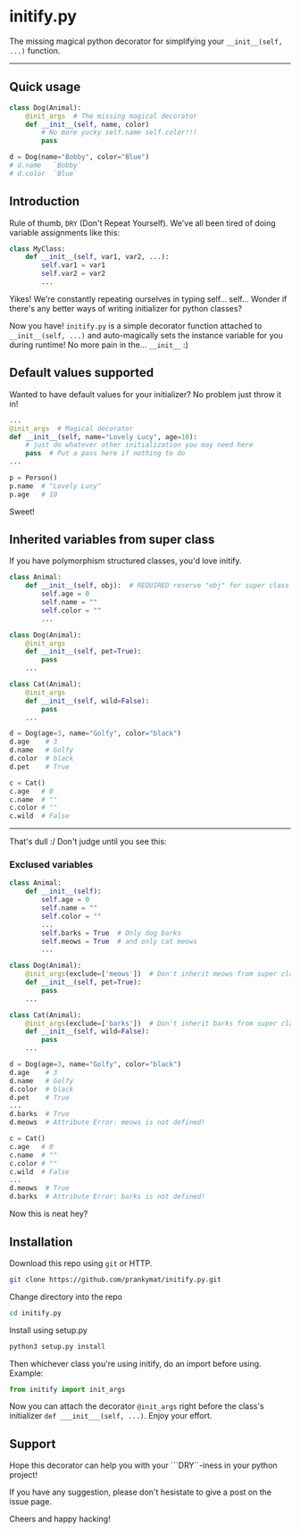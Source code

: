 # initify.py
The missing magical python decorator for simplifying your ```__init__(self, ...)``` function.

---
## Quick usage
```python
class Dog(Animal):
	@init_args  # The missing magical decorator
	def __init__(self, name, color)
		# No more yucky self.name self.color!!!
		pass
```

```python
d = Dog(name="Bobby", color="Blue")
# d.name   `Bobby`
# d.color  `Blue`
```
## Introduction
Rule of thumb, ```DRY``` (Don't Repeat Yourself). We've all been tired of doing variable assignments like this:

```python
class MyClass:
	def __init__(self, var1, var2, ...):
		self.var1 = var1
		self.var2 = var2
		...
```

Yikes! We're constantly repeating ourselves in typing self... self... Wonder if there's any better ways of writing initializer for python classes?

Now you have! ```initify.py``` is a simple decorator function attached to ```__init__(self, ...)``` and auto-magically sets the instance variable for you during runtime! No more pain in the... ```__init__``` :)

## Default values supported
Wanted to have default values for your initializer? No problem just throw it in!

```python
...
@init_args  # Magical decorator
def __init__(self, name="Lovely Lucy", age=10):
	# just do whatever other initialization you may need here
	pass  # Put a pass here if nothing to do
...
```
```python
p = Person()
p.name  # "Lovely Lucy"
p.age   # 10
```
Sweet!

## Inherited variables from super class
If you have polymorphism structured classes, you'd love initify.

```python
class Animal:
	def __init__(self, obj):  # REQUIRED reserve "obj" for super class injecting
		self.age = 0
		self.name = ""
		self.color = ""
		...

class Dog(Animal):
	@init_args
	def __init__(self, pet=True):
		pass
	...

class Cat(Animal):
	@init_args
	def __init__(self, wild=False):
		pass
	...
```

```python
d = Dog(age=3, name="Golfy", color="black")
d.age    # 3
d.name   # Golfy
d.color  # black
d.pet    # True

c = Cat()
c.age   # 0
c.name  # ""
c.color # ""
c.wild  # False
```
---

That's dull :/ Don't judge until you see this:
### Exclused variables
```python
class Animal:
	def __init__(self):
		self.age = 0
		self.name = ""
		self.color = ""
		...
		self.barks = True  # Only dog barks
		self.meows = True  # and only cat meows
		...

class Dog(Animal):
	@init_args(exclude=['meows'])  # Don't inherit meows from super class!
	def __init__(self, pet=True):
		pass
	...

class Cat(Animal):
	@init_args(exclude=['barks'])  # Don't inherit barks from super class!
	def __init__(self, wild=False):
		pass
	...
```

```python
d = Dog(age=3, name="Golfy", color="black")
d.age    # 3
d.name   # Golfy
d.color  # black
d.pet    # True
...
d.barks  # True
d.meows  # Attribute Error: meows is not defined!

c = Cat()
c.age   # 0
c.name  # ""
c.color # ""
c.wild  # False
...
d.meows  # True
d.barks  # Attribute Error: barks is not defined!
```

Now this is neat hey?

## Installation
Download this repo using ```git``` or HTTP.

```bash
git clone https://github.com/prankymat/initify.py.git
```
Change directory into the repo

```bash
cd initify.py
```
Install using setup.py

```bash
python3 setup.py install
```

Then whichever class you're using initify, do an import before using. Example:

```python
from initify import init_args
```

Now you can attach the decorator ```@init_args``` right before the class's initializer ```def ___init___(self, ...)```. Enjoy your effort.

## Support
Hope this decorator can help you with your ```DRY``-iness in your python project!

If you have any suggestion, please don't hesistate to give a post on the issue page.

Cheers and happy hacking!
